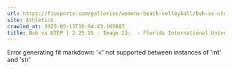 ```yaml
---
url: https://fiusports.com/galleries/womens-beach-volleyball/bvb-vs-utep-2-25-25/image-23/356/62703
site: Athletics
crawled_at: 2025-05-13T10:04:43.165083
title: Bvb vs UTEP | 2.25.25 - Image 23:  - Florida International University
---
```


Error generating fit markdown: '<' not supported between instances of 'int' and 'str'